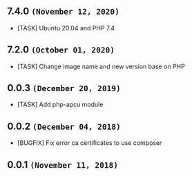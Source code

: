 ## 7.4.0 `(November 12, 2020)`
* [TASK]   Ubuntu 20.04 and PHP 7.4

## 7.2.0 `(October 01, 2020)`
* [TASK]   Change image name and new version base on PHP

## 0.0.3 `(December 20, 2019)`

* [TASK]   Add php-apcu module

## 0.0.2 `(December 04, 2018)`

* [BUGFIX] Fix error ca certificates to use composer 

## 0.0.1 `(November 11, 2018)`
